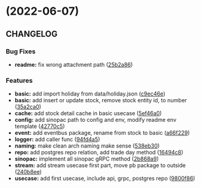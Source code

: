# (2022-06-07)

## CHANGELOG

### Bug Fixes

* **readme:** fix wrong attachment path ([25b2a86](https://gitlab.tocraw.com/root/toc-machine-trading/commit/25b2a86e3c2b19698c6076a6582a48ea8ff12b18))

### Features

* **basic:** add import holiday from data/holiday.json ([c9ec46e](https://gitlab.tocraw.com/root/toc-machine-trading/commit/c9ec46eae8d25d238c004740db2113621a460a92))
* **basic:** add insert or update stock, remove stock entity id, to number ([35a2ca0](https://gitlab.tocraw.com/root/toc-machine-trading/commit/35a2ca09a62d98f125418f4d56a8603c42cf8711))
* **cache:** add stock detail cache in basic usecase ([5ef46a0](https://gitlab.tocraw.com/root/toc-machine-trading/commit/5ef46a0b1111c37123b210356b4b083066ef6a6b))
* **config:** add sinopac path to config and env, modify readme env template ([42770c5](https://gitlab.tocraw.com/root/toc-machine-trading/commit/42770c5b2b0a22294eb8ce843223984e0f92f950))
* **event:** add eventbus package, rename from stock to basic ([a66f229](https://gitlab.tocraw.com/root/toc-machine-trading/commit/a66f229ce8fd5a137a613bd34c6485ad80cc7068))
* **logger:** add caller func ([94fd4a5](https://gitlab.tocraw.com/root/toc-machine-trading/commit/94fd4a56259d9ca8e7c99417195165358148b2f8))
* **naming:** make clean arch naming make sense ([538eb30](https://gitlab.tocraw.com/root/toc-machine-trading/commit/538eb3051f2719f90b288ef004644591be4b0406))
* **repo:** add postgres repo relation, add trade day method ([16494c8](https://gitlab.tocraw.com/root/toc-machine-trading/commit/16494c82984f3bec9b6ef280b9bd133c8926e56e))
* **sinopac:** implement all sinopac gRPC method ([2b868a9](https://gitlab.tocraw.com/root/toc-machine-trading/commit/2b868a96da2aee5f22c0fd4a2c8f974fcc071159))
* **stream:** add stream usecase first part, move pb package to outside ([240b8ee](https://gitlab.tocraw.com/root/toc-machine-trading/commit/240b8ee886cb76486e78735d2cbf4f815fba9f8f))
* **usecase:** add first usecase, include api, grpc, postgres repo ([9800f86](https://gitlab.tocraw.com/root/toc-machine-trading/commit/9800f865e3ed0b16afe06f487523c0a3a4d2b9d8))

